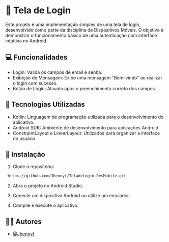 
# 👤 Tela de Login

Este projeto é uma implementação simples de uma tela de login, desenvolvido como parte da disciplina de Dispositivos Móveis. O objetivo é demonstrar o funcionamento básico de uma autenticação com interface intuitiva no Android.


## 💻 Funcionalidades

- Login: Valida os campos de email e senha.
- Exibição de Mensagem: Exibe uma mensagem "Bem-vindo" ao realizar o login com sucesso.
- Botão de Login: Ativado após o preenchimento correto dos campos.

## 📄 Tecnologias Utilizadas

- Kotlin: Linguagem de programação utilizada para o desenvolvimento do aplicativo.
- Android SDK: Ambiente de desenvolvimento para aplicações Android.
- ConstraintLayout e LinearLayout: Utilizados para organizar a interface do usuário.

## 📌 Instalação

1. Clone o repositório:

```bash
 https://github.com/Jhennyf/TeladeLogin-DesMobile.git
```
2. Abra o projeto no Android Studio.

3. Conecte um dispositivo Android ou utilize um emulador.

4. Compile e execute o aplicativo.


## 👩‍💻 Autores

- [@Jhennyf](https://github.com/Jhennyf)


